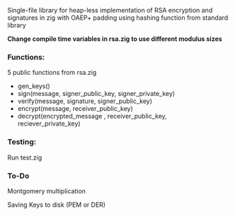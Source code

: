 Single-file library for heap-less implementation of RSA encryption and signatures in zig with OAEP+ padding using hashing function from standard library

**Change compile time variables in rsa.zig to use different modulus sizes**

### Functions:
5 public functions from rsa.zig
- gen_keys()
- sign(message, signer_public_key, signer_private_key) 
- verify(message, signature, signer_public_key)
- encrypt(message, receiver_public_key)
- decrypt(encrypted_message , receiver_public_key, reciever_private_key)

### Testing:
Run test.zig

### To-Do
Montgomery multiplication

Saving Keys to disk (PEM or DER)


